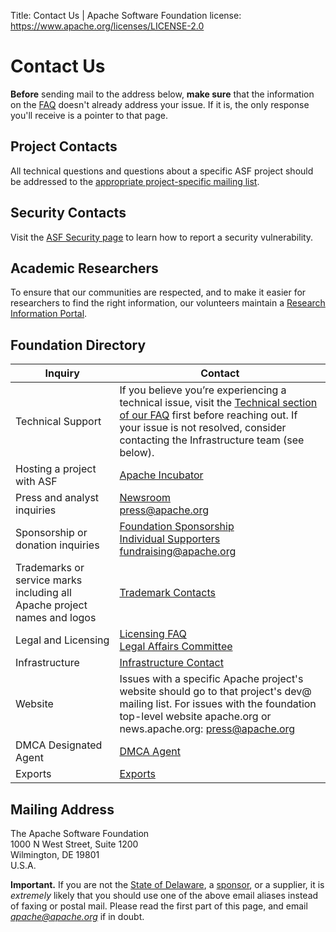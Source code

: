 Title: Contact Us | Apache Software Foundation
license: https://www.apache.org/licenses/LICENSE-2.0

# Contact Us

**Before** sending mail to the address below, **make sure** that  the information on the [FAQ](/foundation/faq) doesn't already address your issue. If it is, the only response you'll receive is a pointer
to that page.

## Project Contacts

All technical questions and questions about a specific ASF project should be addressed to the [appropriate project-specific mailing list](https://projects.apache.org/projects.html). 

## Security Contacts

Visit the [ASF Security page](https://www.apache.org/security/) to learn how to report a security vulnerability.

## Academic Researchers

To ensure that our communities are respected, and to make it easier for researchers to find the right information, our volunteers maintain a [Research Information Portal](https://apache.org/research/).

## Foundation Directory


| Inquiry     | Contact |
| ----------- | ----------- |
| Technical Support      | If you believe you’re experiencing a technical issue, visit the [Technical section of our FAQ](/foundation/faq) first before reaching out. If your issue is not resolved, consider contacting the Infrastructure team (see below).|
| Hosting a project with ASF      | [Apache Incubator](https://incubator.apache.org/)        |
| Press and analyst inquiries   | [Newsroom](/press/) <br> press@apache.org         |
| Sponsorship or donation inquiries     | [Foundation Sponsorship](/foundation/sponsorship.html) <br> [Individual Supporters](/foundation/individual-supporters) <br> fundraising@apache.org       |
| Trademarks or service marks including all Apache project names and logos   | [Trademark Contacts](/foundation/marks/contact)      |
| Legal and Licensing     | [Licensing FAQ](/foundation/license-faq.html) <br>  [Legal Affairs Committee](/legal/)      |
| Infrastructure     | [Infrastructure Contact](https://infra.apache.org/contact.html) |
| Website   | Issues with a specific Apache project's website should go to that project's dev@ mailing list. For issues with the foundation top-level website apache.org or news.apache.org: press@apache.org |
| DMCA Designated Agent     | [DMCA Agent](/legal/dmca.html)       |
| Exports     | [Exports](/licenses/exports/)       |

## Mailing Address

The Apache Software Foundation<br>
1000 N West Street, Suite 1200<br>
Wilmington, DE  19801<br>
U.S.A.<br>

**Important.** If you are not the [State of Delaware](records/),
a [sponsor](/foundation/sponsors), or a supplier, it is *extremely* likely that
you should use one of the above email aliases instead of faxing or postal mail.  Please read
the first part of this page, and email *apache@apache.org*
if in doubt.
